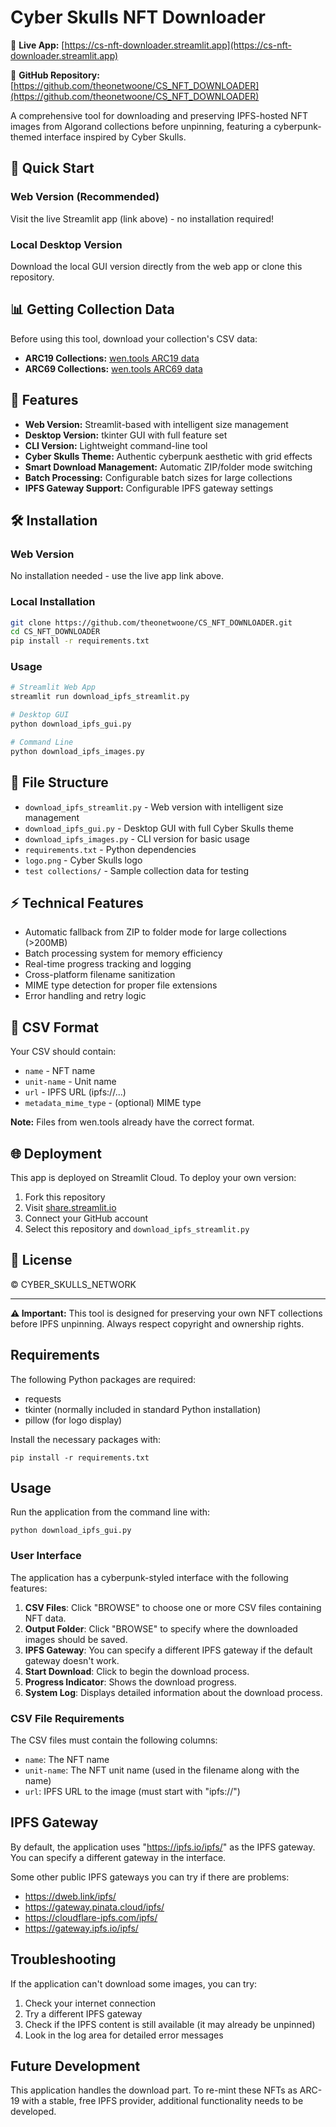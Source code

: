 # Cyber Skulls NFT Downloader

🔗 **Live App:** [https://cs-nft-downloader.streamlit.app](https://cs-nft-downloader.streamlit.app)

🔗 **GitHub Repository:** [https://github.com/theonetwoone/CS_NFT_DOWNLOADER](https://github.com/theonetwoone/CS_NFT_DOWNLOADER)

A comprehensive tool for downloading and preserving IPFS-hosted NFT images from Algorand collections before unpinning, featuring a cyberpunk-themed interface inspired by Cyber Skulls.

## 🚀 Quick Start

### Web Version (Recommended)
Visit the live Streamlit app (link above) - no installation required!

### Local Desktop Version
Download the local GUI version directly from the web app or clone this repository.

## 📊 Getting Collection Data

Before using this tool, download your collection's CSV data:

- **ARC19 Collections:** [wen.tools ARC19 data](https://www.wen.tools/download-arc19-collection-data)
- **ARC69 Collections:** [wen.tools ARC69 data](https://www.wen.tools/download-arc69-collection-data)

## 🎨 Features

- **Web Version:** Streamlit-based with intelligent size management
- **Desktop Version:** tkinter GUI with full feature set
- **CLI Version:** Lightweight command-line tool
- **Cyber Skulls Theme:** Authentic cyberpunk aesthetic with grid effects
- **Smart Download Management:** Automatic ZIP/folder mode switching
- **Batch Processing:** Configurable batch sizes for large collections
- **IPFS Gateway Support:** Configurable IPFS gateway settings

## 🛠️ Installation

### Web Version
No installation needed - use the live app link above.

### Local Installation
```bash
git clone https://github.com/theonetwoone/CS_NFT_DOWNLOADER.git
cd CS_NFT_DOWNLOADER
pip install -r requirements.txt
```

### Usage
```bash
# Streamlit Web App
streamlit run download_ipfs_streamlit.py

# Desktop GUI
python download_ipfs_gui.py

# Command Line
python download_ipfs_images.py
```

## 📁 File Structure

- `download_ipfs_streamlit.py` - Web version with intelligent size management
- `download_ipfs_gui.py` - Desktop GUI with full Cyber Skulls theme
- `download_ipfs_images.py` - CLI version for basic usage
- `requirements.txt` - Python dependencies
- `logo.png` - Cyber Skulls logo
- `test collections/` - Sample collection data for testing

## ⚡ Technical Features

- Automatic fallback from ZIP to folder mode for large collections (>200MB)
- Batch processing system for memory efficiency
- Real-time progress tracking and logging
- Cross-platform filename sanitization
- MIME type detection for proper file extensions
- Error handling and retry logic

## 🎯 CSV Format

Your CSV should contain:
- `name` - NFT name
- `unit-name` - Unit name  
- `url` - IPFS URL (ipfs://...)
- `metadata_mime_type` - (optional) MIME type

**Note:** Files from wen.tools already have the correct format.

## 🌐 Deployment

This app is deployed on Streamlit Cloud. To deploy your own version:

1. Fork this repository
2. Visit [share.streamlit.io](https://share.streamlit.io)
3. Connect your GitHub account
4. Select this repository and `download_ipfs_streamlit.py`

## 📝 License

© CYBER_SKULLS_NETWORK

---

**⚠️ Important:** This tool is designed for preserving your own NFT collections before IPFS unpinning. Always respect copyright and ownership rights.

## Requirements

The following Python packages are required:
- requests
- tkinter (normally included in standard Python installation)
- pillow (for logo display)

Install the necessary packages with:
```
pip install -r requirements.txt
```

## Usage

Run the application from the command line with:

```
python download_ipfs_gui.py
```

### User Interface

The application has a cyberpunk-styled interface with the following features:

1. **CSV Files**: Click "BROWSE" to choose one or more CSV files containing NFT data.
2. **Output Folder**: Click "BROWSE" to specify where the downloaded images should be saved.
3. **IPFS Gateway**: You can specify a different IPFS gateway if the default gateway doesn't work.
4. **Start Download**: Click to begin the download process.
5. **Progress Indicator**: Shows the download progress.
6. **System Log**: Displays detailed information about the download process.

### CSV File Requirements

The CSV files must contain the following columns:
- `name`: The NFT name
- `unit-name`: The NFT unit name (used in the filename along with the name)
- `url`: IPFS URL to the image (must start with "ipfs://")

## IPFS Gateway

By default, the application uses "https://ipfs.io/ipfs/" as the IPFS gateway. You can specify a different gateway in the interface.

Some other public IPFS gateways you can try if there are problems:
- https://dweb.link/ipfs/
- https://gateway.pinata.cloud/ipfs/
- https://cloudflare-ipfs.com/ipfs/
- https://gateway.ipfs.io/ipfs/

## Troubleshooting

If the application can't download some images, you can try:

1. Check your internet connection
2. Try a different IPFS gateway
3. Check if the IPFS content is still available (it may already be unpinned)
4. Look in the log area for detailed error messages

## Future Development

This application handles the download part. To re-mint these NFTs as ARC-19 with a stable, free IPFS provider, additional functionality needs to be developed. 